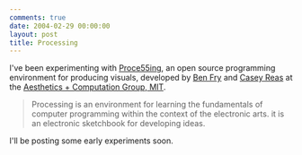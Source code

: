 ```yaml
---
comments: true
date: 2004-02-29 00:00:00
layout: post
title: Processing
---
```


I've been experimenting with [Proce55ing](http://www.proce55ing.net/), an open source programming environment for producing visuals, developed by [Ben Fry](http://acg.media.mit.edu/people/fry) and [Casey Reas](http://www.groupc.net/) at the [Aesthetics + Computation Group, MIT](http://acg.media.mit.edu/).





> Processing is an environment for learning the fundamentals of computer programming within the context of the electronic arts. it is an electronic sketchbook for developing ideas.





I'll be posting some early experiments soon.
